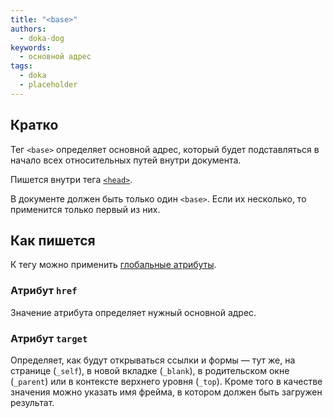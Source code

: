 ```yaml
---
title: "<base>"
authors:
  - doka-dog
keywords:
  - основной адрес
tags:
  - doka
  - placeholder
---
```


## Кратко

Тег `<base>` определяет основной адрес, который будет подставляться в начало всех относительных путей внутри документа.

Пишется внутри тега [`<head>`](/html/head).

В документе должен быть только один `<base>`. Если их несколько, то применится только первый из них.

## Как пишется

К тегу можно применить [глобальные атрибуты](/html/global-attrs).

### Атрибут `href`

Значение атрибута определяет нужный основной адрес.

### Атрибут `target`

Определяет, как будут открываться ссылки и формы — тут же, на странице (`_self`), в новой вкладке (`_blank`), в родительском окне (`_parent`) или в контексте верхнего уровня (`_top`). Кроме того в качестве значения можно указать имя фрейма, в котором должен быть загружен результат.
